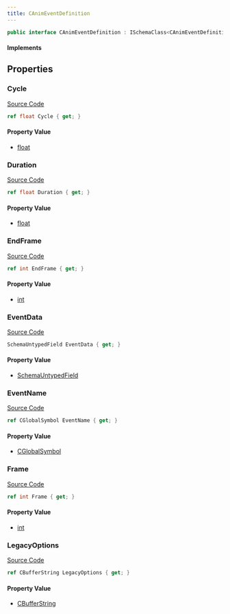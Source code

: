 ```yaml
---
title: CAnimEventDefinition
---
```


```csharp
public interface CAnimEventDefinition : ISchemaClass<CAnimEventDefinition>, ISchemaField, ISchemaClass, INativeHandle
```

#### Implements

## Properties

### Cycle

[Source Code](https://github.com/swiftly-solution/swiftlys2/blob/beta/managed/src/SwiftlyS2.Generated/Schemas/Interfaces/CAnimEventDefinition.cs#L20)

```csharp
ref float Cycle { get; }
```

#### Property Value

- [float](https://learn.microsoft.com/dotnet/api/system.single)

### Duration

[Source Code](https://github.com/swiftly-solution/swiftlys2/blob/beta/managed/src/SwiftlyS2.Generated/Schemas/Interfaces/CAnimEventDefinition.cs#L22)

```csharp
ref float Duration { get; }
```

#### Property Value

- [float](https://learn.microsoft.com/dotnet/api/system.single)

### EndFrame

[Source Code](https://github.com/swiftly-solution/swiftlys2/blob/beta/managed/src/SwiftlyS2.Generated/Schemas/Interfaces/CAnimEventDefinition.cs#L18)

```csharp
ref int EndFrame { get; }
```

#### Property Value

- [int](https://learn.microsoft.com/dotnet/api/system.int32)

### EventData

[Source Code](https://github.com/swiftly-solution/swiftlys2/blob/beta/managed/src/SwiftlyS2.Generated/Schemas/Interfaces/CAnimEventDefinition.cs#L25)

```csharp
SchemaUntypedField EventData { get; }
```

#### Property Value

- [SchemaUntypedField](/docs/api/shared/schemas/schemauntypedfield)

### EventName

[Source Code](https://github.com/swiftly-solution/swiftlys2/blob/beta/managed/src/SwiftlyS2.Generated/Schemas/Interfaces/CAnimEventDefinition.cs#L29)

```csharp
ref CGlobalSymbol EventName { get; }
```

#### Property Value

- [CGlobalSymbol](/docs/api/shared/natives/cglobalsymbol)

### Frame

[Source Code](https://github.com/swiftly-solution/swiftlys2/blob/beta/managed/src/SwiftlyS2.Generated/Schemas/Interfaces/CAnimEventDefinition.cs#L16)

```csharp
ref int Frame { get; }
```

#### Property Value

- [int](https://learn.microsoft.com/dotnet/api/system.int32)

### LegacyOptions

[Source Code](https://github.com/swiftly-solution/swiftlys2/blob/beta/managed/src/SwiftlyS2.Generated/Schemas/Interfaces/CAnimEventDefinition.cs#L27)

```csharp
ref CBufferString LegacyOptions { get; }
```

#### Property Value

- [CBufferString](/docs/api/shared/natives/cbufferstring)

